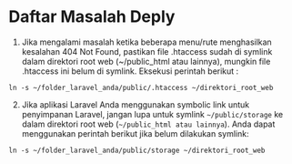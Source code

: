 # Daftar Masalah Deply

1. Jika mengalami masalah ketika beberapa menu/rute menghasilkan kesalahan 404 Not Found, pastikan file .htaccess sudah di symlink dalam direktori root web (~/public_html atau lainnya), mungkin file .htaccess ini belum di symlink. Eksekusi perintah berikut : 
```
ln -s ~/folder_laravel_anda/public/.htaccess ~/direktori_root_web
```
2. Jika aplikasi Laravel Anda menggunakan symbolic link untuk penyimpanan Laravel, jangan lupa untuk symlink `~/public/storage` ke dalam direktori root web (`~/public_html atau lainnya`). Anda dapat menggunakan perintah berikut jika belum dilakukan symlink:
```
ln -s ~/folder_laravel_anda/public/storage ~/direktori_root_web
```
